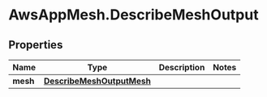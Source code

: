 # AwsAppMesh.DescribeMeshOutput

## Properties

Name | Type | Description | Notes
------------ | ------------- | ------------- | -------------
**mesh** | [**DescribeMeshOutputMesh**](DescribeMeshOutputMesh.md) |  | 


